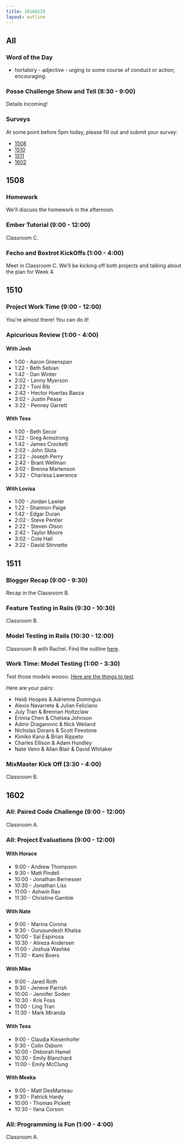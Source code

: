 ```yaml
---
title: 20160219
layout: outline
---
```


## All

### Word of the Day

* hortatory - adjective - urging to some course of conduct or action; encouraging.


### Posse Challenge Show and Tell (8:30 - 9:00)

Details Incoming!

### Surveys

At some point before 5pm today, please fill out and submit your survey:

* [1508]()
* [1510](http://goo.gl/forms/DjDJsYiuaG)
* [1511](https://docs.google.com/forms/d/1DEsKWPe783mP2KE_TVoF9DRGPGWmNWc9KSW2cOFBuuI/viewform)
* [1602]()

## 1508

### Homework

We'll discuss the homework in the afternoon.

### Ember Tutorial (9:00 - 12:00)

Classroom C.

### Fecho and Boxtrot KickOffs (1:00 - 4:00)

Meet in Classroom C. We'll be kicking off both projects and talking about the plan for Week 4.

## 1510

### Project Work Time (9:00 - 12:00)

You're almost there! You can do it!

### Apicurious Review (1:00 - 4:00)

#### With Josh

* 1:00 - Aaron Greenspan
* 1:22 - Beth Sebian
* 1:42 - Dan Winter
* 2:02 - Lenny Myerson
* 2:22 - Toni Rib
* 2:42 - Hector Huertas Baeza
* 3:02 - Justin Pease
* 3:22 - Penney Garrett

#### With Tess

* 1:00 - Beth Secor
* 1:22 - Greg Armstrong
* 1:42 - James Crockett
* 2:02 - John Slota
* 2:22 - Joseph Perry
* 2:42 - Brant Wellman
* 3:02 - Brenna Martenson
* 3:22 - Charissa Lawrence

#### With Lovisa

* 1:00 - Jordan Lawler
* 1:22 - Shannon Paige
* 1:42 - Edgar Duran
* 2:02 - Steve Pentler
* 2:22 - Steven Olson
* 2:42 - Taylor Moore
* 3:02 - Cole Hall
* 3:22 - David Stinnette

## 1511

### Blogger Recap (9:00 - 9:30)

Recap in the Classroom B.

### Feature Testing in Rails (9:30 - 10:30)

Classroom B.

### Model Testing in Rails (10:30 - 12:00)

Classroom B with Rachel. Find the outline [here](https://github.com/turingschool/lesson_plans/blob/master/ruby_02-web_applications_with_ruby/model_testing_in_rails.markdown).

### Work Time: Model Testing (1:00 - 3:30)

Test those models woooo. [Here are the things to test](https://github.com/turingschool/challenges/blob/master/model_testing_rails.markdown).

Here are your pairs:

* Heidi Hoopes & Adrienne Domingus
* Alexis Navarrete & Julian Feliciano
* July Tran & Brennan Holtzclaw
* Erinna Chen & Chelsea Johnson
* Admir Draganovic & Nick Weiland
* Nicholas Dorans & Scott Firestone
* Kimiko Kano & Brian Rippeto
* Charles Ellison & Adam Hundley
* Nate Venn & Allan Blair & David Whitaker

### MixMaster Kick Off (3:30 - 4:00)

Classroom B.


## 1602

### All: Paired Code Challenge (9:00 - 12:00)

Classroom A.

### All: Project Evaluations (9:00 - 12:00)

#### With Horace
* 9:00 - Andrew Thompson
* 9:30 - Matt Pindell
* 10:00 - Jonathan Bernesser
* 10:30 - Jonathan Liss
* 11:00 - Ashwin Rao
* 11:30 - Christine Gamble

#### With Nate
* 9:00 - Marina Corona
* 9:30 - Gurusundesh Khalsa
* 10:00 - Sal Espinosa
* 10:30 - Alireza Andersen
* 11:00 - Joshua Washke
* 11:30 - Kami Boers

#### With Mike
* 9:00 - Jared Roth
* 9:30 - Jeneve Parrish
* 10:00 - Jennifer Soden
* 10:30 - Kris Foss
* 11:00 - Ling Tran
* 11:30 - Mark Miranda

#### With Tess
* 9:00 - Claudia Kiesenhofer
* 9:30 - Colin Osborn
* 10:00 - Deborah Hamel
* 10:30 - Emily Blanchard
* 11:00 - Emily McClung

#### With Meeka
* 9:00 - Matt DesMarteau
* 9:30 - Patrick Hardy
* 10:00 - Thomas Pickett
* 10:30 - Ilana Corson

### All: Programming is Fun (1:00 - 4:00)

Classroom A.
